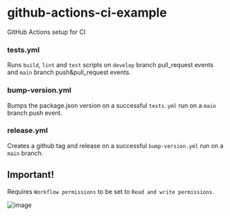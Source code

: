 # github-actions-ci-example
GitHub Actions setup for CI

### tests.yml

Runs `build`, `lint` and `test` scripts on `develop` branch pull_request events and `main` branch push&pull_request events.

### bump-version.yml

Bumps the package.json version on a successful `tests.yml` run on a `main` branch push event.

### release.yml

Creates a github tag and release on a successful `bump-version.yml` run on a `main` branch.

## Important!

Requires `Workflow permissions` to be set to `Read and write permissions`.

![image](https://github.com/user-attachments/assets/06357d0c-67bc-4917-abd3-a314cd9c95a3)
